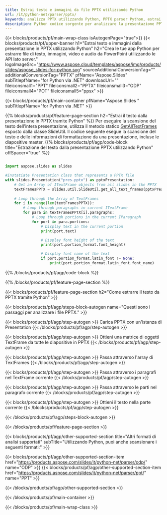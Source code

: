 ```yaml
---
title: Estrai testo e immagini da file PPTX utilizzando Python
url: /it/python-net/parser/pptx/
keywords: analizza PPTX utilizzando Python, PPTX parser Python, estrai dati da PPTX in Python, estrai testo da PPTX utilizzando Python, estrai immagini da PPTX utilizzando Python
description: Python codice sorgente per analizzare la presentazione PPTX.
---
```


{{< blocks/products/pf/main-wrap-class isAutogenPage="true">}}
{{< blocks/products/pf/upper-banner h1="Estrai testo e immagini dalla presentazione in PPTX utilizzando Python" h2="Crea le tue app Python per estrarre file di testo, immagini, video e audio da PowerPoint utilizzando le API lato server." logoImageSrc="https://www.aspose.cloud/templates/aspose/img/products/slides/aspose_slides-for-python.svg" sourceAdditionalConversionTag="" additionalConversionTag="PPTX" pfName="Aspose.Slides" subTitlepfName="for Python via .NET" downloadUrl="" fileiconsmall1="PPT" fileiconsmall2="PPTX" fileiconsmall3="ODP" fileiconsmall4="POT" fileiconsmall5="ppsx" >}}

{{< blocks/products/pf/main-container pfName="Aspose.Slides " subTitlepfName="for Python via .NET" >}}

{{% blocks/products/pf/feature-page-section  h2="Estrai il testo dalla presentazione in PPTX tramite Python" %}}
Per eseguire la scansione del testo dell'intera presentazione, utilizza il metodo statico [GetAllTextFrames](https://reference.aspose.com/slides/python-net/aspose.slides.util/slideutil/) esposto dalla classe SlideUtil. Il codice seguente esegue la scansione del testo e delle informazioni di formattazione da una presentazione, incluse le diapositive master.
{{% blocks/products/pf/agp/code-block title="Estrazione del testo dalla presentazione PPTX utilizzando Python" offSpacer="true" %}}

```py

import aspose.slides as slides

#Instatiate Presentation class that represents a PPTX file
with slides.Presentation("pres.pptx") as pptxPresentation:
    # Get an Array of ITextFrame objects from all slides in the PPTX
    textFramesPPTX = slides.util.SlideUtil.get_all_text_frames(pptxPresentation, True)
    
    # Loop through the Array of TextFrames
    for i in range(len(textFramesPPTX)):
	    # Loop through paragraphs in current ITextFrame
        for para in textFramesPPTX[i].paragraphs:
            # Loop through portions in the current IParagraph
            for port in para.portions:
			    # Display text in the current portion
                print(port.text)

    			# Display font height of the text
                print(port.portion_format.font_height)

			    # Display font name of the text
                if port.portion_format.latin_font != None:
                    print(port.portion_format.latin_font.font_name)
```

{{% /blocks/products/pf/agp/code-block %}}

{{% /blocks/products/pf/feature-page-section %}}

{{< blocks/products/pf/feature-page-section  h2="Come estrarre il testo da PPTX tramite Python" >}}

{{< blocks/products/pf/agp/steps-block-autogen name="Questi sono i passaggi per analizzare i file PPTX." >}}

{{< blocks/products/pf/agp/step-autogen >}}
Carica PPTX con un'istanza di Presentation
{{< /blocks/products/pf/agp/step-autogen >}}

{{< blocks/products/pf/agp/step-autogen >}}
Ottieni una matrice di oggetti TextFrame da tutte le diapositive in PPTX
{{< /blocks/products/pf/agp/step-autogen >}}

{{< blocks/products/pf/agp/step-autogen >}}
Passa attraverso l'array di TextFrames
{{< /blocks/products/pf/agp/step-autogen >}}

{{< blocks/products/pf/agp/step-autogen >}}
Passa attraverso i paragrafi nel TextFrame corrente
{{< /blocks/products/pf/agp/step-autogen >}}

{{< blocks/products/pf/agp/step-autogen >}}
Passa attraverso le parti nel paragrafo corrente
{{< /blocks/products/pf/agp/step-autogen >}}

{{< blocks/products/pf/agp/step-autogen >}}
Ottieni il testo nella parte corrente
{{< /blocks/products/pf/agp/step-autogen >}}

{{< /blocks/products/pf/agp/steps-block-autogen >}}

{{< /blocks/products/pf/feature-page-section >}}

{{< blocks/products/pf/agp/other-supported-section title="Altri formati di analisi supportati" subTitle="Utilizzando Python, puoi anche scansionare i seguenti formati:" >}}

{{< blocks/products/pf/agp/other-supported-section-item href="https://products.aspose.com/slides/it/python-net/parser/odp/" name="ODP" >}}
{{< blocks/products/pf/agp/other-supported-section-item href="https://products.aspose.com/slides/it/python-net/parser/ppt/" name="PPT" >}}


{{< /blocks/products/pf/agp/other-supported-section >}}

{{< /blocks/products/pf/main-container >}}
    
{{< /blocks/products/pf/main-wrap-class >}}